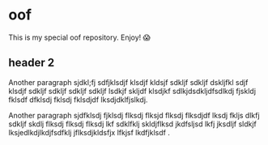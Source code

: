 # oof

This is my special oof repository. Enjoy! :scream:

## header 2

Another paragraph sjdkl;fj sdfjklsdjf klsdjf kldsjf sdkljf sdkljf dskljfkl sdjf klsdjf sdkljf sdkljf sdkljf sdkljf lsdkjf skljdf klsdjkf sdlkjdsdkljdfsdlkdj fjskldj fklsdf dfklsdj fklsdj fklsdjdf lksdjdklfjslkdj.

Another paragraph sjdfklsdj fjklsdj flksdj flksjd flksdj flksdjdf lksdj fkljs dlkfj sdkljf skdlj flksdj flksdj flksdj lkf sdklfklj skldjflksd jkdfsljsd lkfj jksdljf sldkjf lksjedlkdjlkdjfsdfklj jflksdjkldsfjx lfkjsf lkdfjklsdf .


